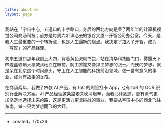 ```yaml
---
title: about me
layout: page
---
```



我站在「宇宙中心」五道口的十字路口，身后的西北方向是呆了两年半的计算机视觉公司商汤科技；前方是每周六听课必去的银谷大厦--开智公司办公室。今天，是我人生最重要的一个转折点，也是人生最新的起点。我决定了加入了开智，成为「写匠」的产品经理。

初来五道口那年我刚上大四，背着黄色双肩书包，站在清华科技园门口，雾霾天下四幢蓝玻璃大楼威武地立在眼前，防卫雾霾又像捍卫梦想的战士。而我的梦想，就是呆在北京这个时间源头，守卫在人工智能的科技前沿领域，做一番有意义的事业，成为有故事的女孩。

在商汤两年，我做了四款 AI 产品，有 toC 的刷脸打卡 App，也有 toB 的 OCR 识别行业解决方案。AI 产品经理这条路走来坎坷艰辛，而我心怀感恩，更有勇气更加坚定地选择未来的路，这是更活力更具挑战的事业，我要从宇宙中心的西北飞往东南，做一只为梦想而飞的大虾。

---

- created，170426